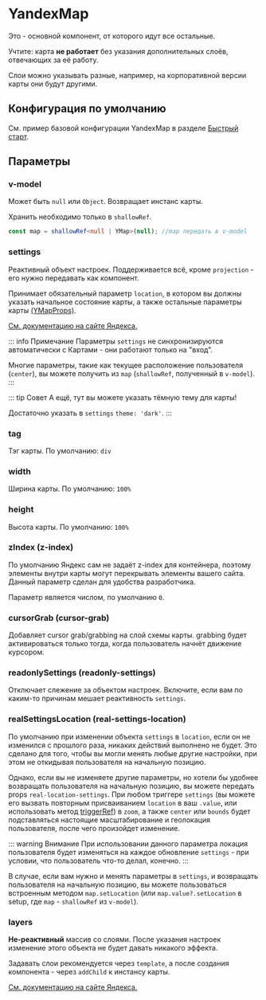 # YandexMap

Это - основной компонент, от которого идут все остальные.

Учтите: карта **не работает** без указания дополнительных слоёв, отвечающих за её работу.

Слои можно указывать разные, например, на корпоративной версии карты они будут другими.

## Конфигурация по умолчанию

См. пример базовой конфигурации YandexMap в разделе [Быстрый старт](/guide/quickstart).

## Параметры

### v-model

Может быть `null` или `Object`. Возвращает инстанс карты.

Хранить необходимо только в `shallowRef`.

```typescript
const map = shallowRef<null | YMap>(null); //map передать в v-model
```

### settings

Реактивный объект настроек. Поддерживается всё, кроме `projection` - его нужно передавать как компонент.

Принимает обязательный параметр `location`, в котором вы должны указать начальное состояние карты, а также остальные
параметры карты [(YMapProps)](https://yandex.ru/dev/jsapi30/doc/ru/ref/#YMapProps).

[См. документацию на сайте Яндекса.](https://yandex.ru/dev/maps/jsapi/doc/3.0/dg/concepts/map.html#map-parms)

::: info Примечание
Параметры `settings` не синхронизируются автоматически с Картами - они работают только на "вход".

Многие параметры, такие как текущее расположение пользователя (`center`), вы можете получить из `map` (`shallowRef`,
полученный в `v-model`).
:::

::: tip Совет
А ещё, тут вы можете указать тёмную тему для карты!

Достаточно указать в `settings` `theme: 'dark'`.
:::

### tag

Тэг карты. По умолчанию: `div`

### width

Ширина карты. По умолчанию: `100%`

### height

Высота карты. По умолчанию: `100%`

### zIndex (z-index)

По умолчанию Яндекс сам не задаёт z-index для контейнера, поэтому элементы внутри карты могут перекрывать элементы
вашего сайта. Данный параметр сделан для удобства разработчика.

Параметр является числом, по умолчанию `0`.

### cursorGrab (cursor-grab)

Добавляет cursor grab/grabbing на слой схемы карты. grabbing будет активироваться только тогда, когда пользователь начнёт движение курсором.

### readonlySettings (readonly-settings)

Отключает слежение за объектом настроек. Включите, если вам по каким-то причинам мешает реактивность `settings`.

### realSettingsLocation (real-settings-location)

По умолчанию при изменении объекта `settings` в `location`, если он не изменился с прошлого
раза, никаких действий выполнено не будет. Это сделано для того, чтобы вы могли менять любые другие настройки, при этом
не откидывая пользователя на начальную позицию.

Однако, если вы не изменяете другие параметры, но хотели бы удобнее возвращать пользователя на начальную позицию, вы
можете передать props `real-location-settings`. При любом триггере `settings` (вы можете его вызвать повторным
присваиванием `location` в ваш `.value`, или использовать
метод [triggerRef](https://vuejs.org/api/reactivity-advanced.html#triggerref)) в `zoom`, а также `center` или `bounds` будет
подставляться настоящие масштабирование и геолокация пользователя, после чего произойдет изменение.

::: warning Внимание
При использовании данного параметра локация пользователя будет изменяться на каждое обновление `settings` - при условии,
что пользователь что-то делал, конечно.
:::

В случае, если вам нужно и менять параметры в `settings`, и возвращать пользователя на начальную позицию, вы можете
пользоваться встроенным методом `map.setLocation` (или `map.value?.setLocation` в setup, где `map` - `shallowRef`
из `v-model`).

### layers

**Не-реактивный** массив со слоями. После указания настроек изменение этого объекта не будет давать никакого эффекта.

Задавать слои рекомендуется через `template`, а после создания компонента - через `addChild` к инстансу карты.

[См. документацию на сайте Яндекса.](https://yandex.ru/dev/jsapi30/doc/ru/dg/concepts/map#layers)
